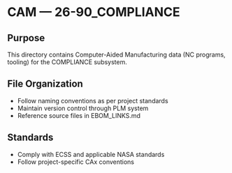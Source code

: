# CAM — 26-90_COMPLIANCE

## Purpose

This directory contains Computer-Aided Manufacturing data (NC programs, tooling) for the COMPLIANCE subsystem.

## File Organization

- Follow naming conventions as per project standards
- Maintain version control through PLM system
- Reference source files in EBOM_LINKS.md

## Standards

- Comply with ECSS and applicable NASA standards
- Follow project-specific CAx conventions

